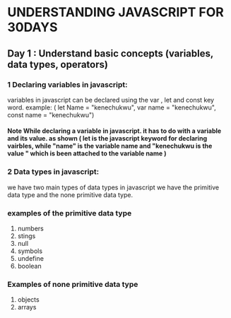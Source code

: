 # UNDERSTANDING JAVASCRIPT FOR 30DAYS 

## Day 1 : Understand basic concepts (variables, data types, operators)

### 1 Declaring variables in javascript:
variables in javascript can be declared using the var , let and const key word.
example: 
(
let  Name = "kenechukwu",
var name  = "kenechukwu",
const name = "kenechukwu")

#### Note While declaring a variable in javascript. it has to do with a variable and its value. as shown ( let is the javascript keyword for declaring vairbles, while "name" is the variable name and "kenechukwu is the value " which is been attached to the variable name )

### 2 Data types in javascript:

we have two main types of data types in javascript we have the primitive data type and the none primitive data type. 

### examples of the primitive data type  
1. numbers
2. stings 
3. null
4. symbols 
5. undefine 
6. boolean 

### Examples of none primitive data type
1. objects 
2. arrays 



